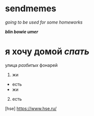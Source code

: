 # sendmemes
*going to be used for some homeworks*

***blin bowie umer***
# я хочу домой ***спать***
улица _разбитых_ фонарей
1. жи
  + есть
  + жи
2. есть

[hse] https://www.hse.ru/

